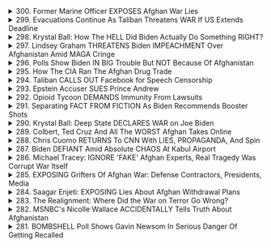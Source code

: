 <details>
<summary>300. Former Marine Officer EXPOSES Afghan War Lies</summary><br>

<a href="https://www.youtube.com/watch?v=cG_wjwxK3nU" target="_blank">
    <img src="https://img.youtube.com/vi/cG_wjwxK3nU/maxresdefault.jpg" 
        alt="[Youtube]" width="200">
</a>

# Former Marine Officer EXPOSES Afghan War Lies


</details>

<details>
<summary>299. Evacuations Continue As Taliban Threatens WAR If US Extends Deadline</summary><br>

<a href="https://www.youtube.com/watch?v=c9IUwtFgsmQ" target="_blank">
    <img src="https://img.youtube.com/vi/c9IUwtFgsmQ/maxresdefault.jpg" 
        alt="[Youtube]" width="200">
</a>

# Evacuations Continue As Taliban Threatens WAR If US Extends Deadline


</details>

<details>
<summary>298. Krystal Ball: How The HELL Did Biden Actually Do Something RIGHT?</summary><br>

<a href="https://www.youtube.com/watch?v=T4h4NgVub_8" target="_blank">
    <img src="https://img.youtube.com/vi/T4h4NgVub_8/maxresdefault.jpg" 
        alt="[Youtube]" width="200">
</a>

# Krystal Ball: How The HELL Did Biden Actually Do Something RIGHT?


</details>

<details>
<summary>297. Lindsey Graham THREATENS Biden IMPEACHMENT Over Afghanistan Amid MAGA Cringe</summary><br>

<a href="https://www.youtube.com/watch?v=NlVnNTufTAg" target="_blank">
    <img src="https://img.youtube.com/vi/NlVnNTufTAg/maxresdefault.jpg" 
        alt="[Youtube]" width="200">
</a>

# Lindsey Graham THREATENS Biden IMPEACHMENT Over Afghanistan Amid MAGA Cringe


</details>

<details>
<summary>296. Polls Show Biden IN BIG Trouble But NOT Because Of Afghanistan</summary><br>

<a href="https://www.youtube.com/watch?v=_EsO2YvL7Ag" target="_blank">
    <img src="https://img.youtube.com/vi/_EsO2YvL7Ag/maxresdefault.jpg" 
        alt="[Youtube]" width="200">
</a>

# Polls Show Biden IN BIG Trouble But NOT Because Of Afghanistan


</details>

<details>
<summary>295. How The CIA Ran The Afghan Drug Trade</summary><br>

<a href="https://www.youtube.com/watch?v=0vOtB46ncyU" target="_blank">
    <img src="https://img.youtube.com/vi/0vOtB46ncyU/maxresdefault.jpg" 
        alt="[Youtube]" width="200">
</a>

# How The CIA Ran The Afghan Drug Trade


</details>

<details>
<summary>294. Taliban CALLS OUT Facebook for Speech Censorship</summary><br>

<a href="https://www.youtube.com/watch?v=ypzT6pPtoUI" target="_blank">
    <img src="https://img.youtube.com/vi/ypzT6pPtoUI/maxresdefault.jpg" 
        alt="[Youtube]" width="200">
</a>

# Taliban CALLS OUT Facebook for Speech Censorship


</details>

<details>
<summary>293. Epstein Accuser SUES Prince Andrew</summary><br>

<a href="https://www.youtube.com/watch?v=m1d3RE4MFRM" target="_blank">
    <img src="https://img.youtube.com/vi/m1d3RE4MFRM/maxresdefault.jpg" 
        alt="[Youtube]" width="200">
</a>

# Epstein Accuser SUES Prince Andrew


</details>

<details>
<summary>292. Opioid Tycoon DEMANDS Immunity From Lawsuits</summary><br>

<a href="https://www.youtube.com/watch?v=AbW_xXOEaZw" target="_blank">
    <img src="https://img.youtube.com/vi/AbW_xXOEaZw/maxresdefault.jpg" 
        alt="[Youtube]" width="200">
</a>

# Opioid Tycoon DEMANDS Immunity From Lawsuits


</details>

<details>
<summary>291. Separating FACT FROM FICTION As Biden Recommends Booster Shots</summary><br>

<a href="https://www.youtube.com/watch?v=9yQoZGvpV9Q" target="_blank">
    <img src="https://img.youtube.com/vi/9yQoZGvpV9Q/maxresdefault.jpg" 
        alt="[Youtube]" width="200">
</a>

# Separating FACT FROM FICTION As Biden Recommends Booster Shots


</details>

<details>
<summary>290. Krystal Ball: Deep State DECLARES WAR on Joe Biden</summary><br>

<a href="https://www.youtube.com/watch?v=On3F39EjN4A" target="_blank">
    <img src="https://img.youtube.com/vi/On3F39EjN4A/maxresdefault.jpg" 
        alt="[Youtube]" width="200">
</a>

# Krystal Ball: Deep State DECLARES WAR on Joe Biden


</details>

<details>
<summary>289. Colbert, Ted Cruz And All The WORST Afghan Takes Online</summary><br>

<a href="https://www.youtube.com/watch?v=juggqazuV8k" target="_blank">
    <img src="https://img.youtube.com/vi/juggqazuV8k/maxresdefault.jpg" 
        alt="[Youtube]" width="200">
</a>

# Colbert, Ted Cruz And All The WORST Afghan Takes Online


</details>

<details>
<summary>288. Chris Cuomo RETURNS To CNN With LIES, PROPAGANDA, And Spin</summary><br>

<a href="https://www.youtube.com/watch?v=tO35mnQQhS4" target="_blank">
    <img src="https://img.youtube.com/vi/tO35mnQQhS4/maxresdefault.jpg" 
        alt="[Youtube]" width="200">
</a>

# Chris Cuomo RETURNS To CNN With LIES, PROPAGANDA, And Spin


</details>

<details>
<summary>287. Biden DEFIANT Amid Absolute CHAOS At Kabul Airport</summary><br>

<a href="https://www.youtube.com/watch?v=dzHcAB38csA" target="_blank">
    <img src="https://img.youtube.com/vi/dzHcAB38csA/maxresdefault.jpg" 
        alt="[Youtube]" width="200">
</a>

# Biden DEFIANT Amid Absolute CHAOS At Kabul Airport


</details>

<details>
<summary>286. Michael Tracey: IGNORE 'FAKE' Afghan Experts, Real Tragedy Was Corrupt War Itself</summary><br>

<a href="https://www.youtube.com/watch?v=G4j0Rz3IQ4o" target="_blank">
    <img src="https://img.youtube.com/vi/G4j0Rz3IQ4o/maxresdefault.jpg" 
        alt="[Youtube]" width="200">
</a>

# Michael Tracey: IGNORE 'FAKE' Afghan Experts, Real Tragedy Was Corrupt War Itself


</details>

<details>
<summary>285. EXPOSING Grifters Of Afghan War: Defense Contractors, Presidents, Media</summary><br>

<a href="https://www.youtube.com/watch?v=AYF58djnKPw" target="_blank">
    <img src="https://img.youtube.com/vi/AYF58djnKPw/maxresdefault.jpg" 
        alt="[Youtube]" width="200">
</a>

# EXPOSING Grifters Of Afghan War: Defense Contractors, Presidents, Media


</details>

<details>
<summary>284. Saagar Enjeti: EXPOSING Lies About Afghan Withdrawal Plans</summary><br>

<a href="https://www.youtube.com/watch?v=39dN_WnIayU" target="_blank">
    <img src="https://img.youtube.com/vi/39dN_WnIayU/maxresdefault.jpg" 
        alt="[Youtube]" width="200">
</a>

# Saagar Enjeti: EXPOSING Lies About Afghan Withdrawal Plans


</details>

<details>
<summary>283. The Realignment: Where Did the War on Terror Go Wrong?</summary><br>

<a href="https://www.youtube.com/watch?v=JlICSRDxQig" target="_blank">
    <img src="https://img.youtube.com/vi/JlICSRDxQig/maxresdefault.jpg" 
        alt="[Youtube]" width="200">
</a>

# The Realignment: Where Did the War on Terror Go Wrong?


</details>

<details>
<summary>282. MSNBC's Nicolle Wallace ACCIDENTALLY Tells Truth About Afghanistan</summary><br>

<a href="https://www.youtube.com/watch?v=6zNN-CMElm0" target="_blank">
    <img src="https://img.youtube.com/vi/6zNN-CMElm0/maxresdefault.jpg" 
        alt="[Youtube]" width="200">
</a>

# MSNBC's Nicolle Wallace ACCIDENTALLY Tells Truth About Afghanistan


</details>

<details>
<summary>281. BOMBSHELL Poll Shows Gavin Newsom In Serious Danger Of Getting Recalled</summary><br>

<a href="https://www.youtube.com/watch?v=rH99LP44ftc" target="_blank">
    <img src="https://img.youtube.com/vi/rH99LP44ftc/maxresdefault.jpg" 
        alt="[Youtube]" width="200">
</a>

# BOMBSHELL Poll Shows Gavin Newsom In Serious Danger Of Getting Recalled


</details>

